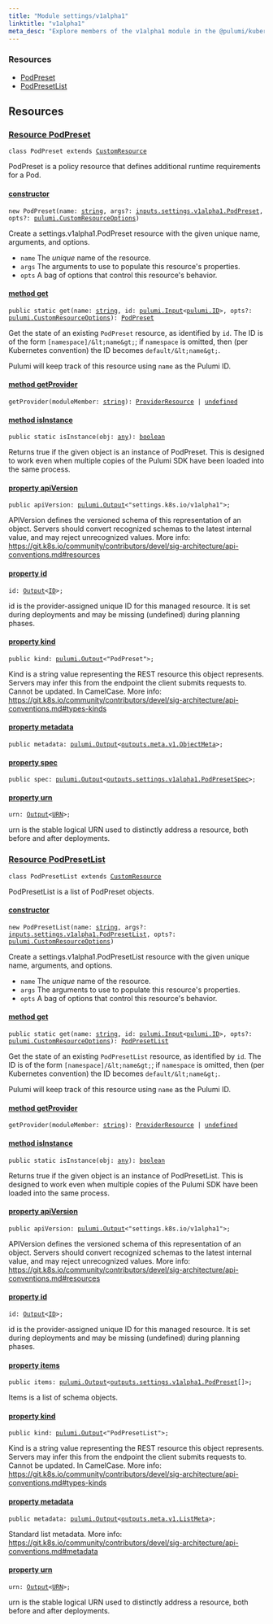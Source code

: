 ```yaml
---
title: "Module settings/v1alpha1"
linktitle: "v1alpha1"
meta_desc: "Explore members of the v1alpha1 module in the @pulumi/kubernetes package."
---
```


<!-- WARNING: this page was generated by a tool. Do not edit it by hand. -->
<!-- To change it, please see https://github.com/pulumi/docs/tree/master/tools/tscdocgen. -->




<h3>Resources</h3>
<ul class="api">
    <li><a href="#PodPreset"><span class="symbol resource"></span>PodPreset</a></li>
    <li><a href="#PodPresetList"><span class="symbol resource"></span>PodPresetList</a></li>
</ul>




<h2 id="resources">Resources</h2>
<h3 class="pdoc-module-header" id="PodPreset" data-link-title="PodPreset">
    <a href="https://github.com/pulumi/pulumi-kubernetes/blob/06b2a28c67d64c44c0581b843fb84de5c6bcced2/sdk/nodejs/settings/v1alpha1/PodPreset.ts#L13">
        Resource <strong>PodPreset</strong>
    </a>
</h3>

<pre class="highlight"><code><span class='kr'>class</span> <span class='nx'>PodPreset</span> <span class='kr'>extends</span> <a href='/docs/reference/pkg/nodejs/pulumi/pulumi/#CustomResource'>CustomResource</a></code></pre>

PodPreset is a policy resource that defines additional runtime requirements for a Pod.

<h4 class="pdoc-member-header" id="PodPreset-constructor">
<a class="pdoc-child-name" href="https://github.com/pulumi/pulumi-kubernetes/blob/06b2a28c67d64c44c0581b843fb84de5c6bcced2/sdk/nodejs/settings/v1alpha1/PodPreset.ts#L64"> <b>constructor</b></a>
</h4>


<pre class="highlight"><code><span class='kd'></span><span class='kd'>new</span> PodPreset(name: <span class='kd'><a href='https://developer.mozilla.org/en-US/docs/Web/JavaScript/Reference/Global_Objects/String'>string</a></span>, args?: <a href='/docs/reference/pkg/nodejs/pulumi/kubernetes/types/input/#PodPreset'>inputs.settings.v1alpha1.PodPreset</a>, opts?: <a href='/docs/reference/pkg/nodejs/pulumi/pulumi/#CustomResourceOptions'>pulumi.CustomResourceOptions</a>)</code></pre>


Create a settings.v1alpha1.PodPreset resource with the given unique name, arguments, and options.

* `name` The _unique_ name of the resource.
* `args` The arguments to use to populate this resource&#39;s properties.
* `opts` A bag of options that control this resource&#39;s behavior.

<h4 class="pdoc-member-header" id="PodPreset-get">
<a class="pdoc-child-name" href="https://github.com/pulumi/pulumi-kubernetes/blob/06b2a28c67d64c44c0581b843fb84de5c6bcced2/sdk/nodejs/settings/v1alpha1/PodPreset.ts#L47">method <b>get</b></a>
</h4>


<pre class="highlight"><code><span class='kd'>public static </span>get(name: <span class='kd'><a href='https://developer.mozilla.org/en-US/docs/Web/JavaScript/Reference/Global_Objects/String'>string</a></span>, id: <a href='/docs/reference/pkg/nodejs/pulumi/pulumi/#Input'>pulumi.Input</a>&lt;<a href='/docs/reference/pkg/nodejs/pulumi/pulumi/#ID'>pulumi.ID</a>&gt;, opts?: <a href='/docs/reference/pkg/nodejs/pulumi/pulumi/#CustomResourceOptions'>pulumi.CustomResourceOptions</a>): <a href='#PodPreset'>PodPreset</a></code></pre>


Get the state of an existing `PodPreset` resource, as identified by `id`.
The ID is of the form `[namespace]/&lt;name&gt;`; if `namespace` is omitted, then (per
Kubernetes convention) the ID becomes `default/&lt;name&gt;`.

Pulumi will keep track of this resource using `name` as the Pulumi ID.

<h4 class="pdoc-member-header" id="PodPreset-getProvider">
<a class="pdoc-child-name" href="https://github.com/pulumi/pulumi-kubernetes/blob/06b2a28c67d64c44c0581b843fb84de5c6bcced2/sdk/nodejs/settings/v1alpha1/PodPreset.ts#L13">method <b>getProvider</b></a>
</h4>


<pre class="highlight"><code><span class='kd'></span>getProvider(moduleMember: <span class='kd'><a href='https://developer.mozilla.org/en-US/docs/Web/JavaScript/Reference/Global_Objects/String'>string</a></span>): <a href='/docs/reference/pkg/nodejs/pulumi/pulumi/#ProviderResource'>ProviderResource</a> | <span class='kd'><a href='https://developer.mozilla.org/en-US/docs/Web/JavaScript/Reference/Global_Objects/undefined'>undefined</a></span></code></pre>

<h4 class="pdoc-member-header" id="PodPreset-isInstance">
<a class="pdoc-child-name" href="https://github.com/pulumi/pulumi-kubernetes/blob/06b2a28c67d64c44c0581b843fb84de5c6bcced2/sdk/nodejs/settings/v1alpha1/PodPreset.ts#L58">method <b>isInstance</b></a>
</h4>


<pre class="highlight"><code><span class='kd'>public static </span>isInstance(obj: <span class='kd'><a href='https://www.typescriptlang.org/docs/handbook/basic-types.html#any'>any</a></span>): <span class='kd'><a href='https://developer.mozilla.org/en-US/docs/Web/JavaScript/Reference/Global_Objects/Boolean'>boolean</a></span></code></pre>


Returns true if the given object is an instance of PodPreset.  This is designed to work even
when multiple copies of the Pulumi SDK have been loaded into the same process.

<h4 class="pdoc-member-header" id="PodPreset-apiVersion">
<a class="pdoc-child-name" href="https://github.com/pulumi/pulumi-kubernetes/blob/06b2a28c67d64c44c0581b843fb84de5c6bcced2/sdk/nodejs/settings/v1alpha1/PodPreset.ts#L20">property <b>apiVersion</b></a>
</h4>

<pre class="highlight"><code><span class='kd'>public </span>apiVersion: <a href='/docs/reference/pkg/nodejs/pulumi/pulumi/#Output'>pulumi.Output</a>&lt;<span class='s2'>"settings.k8s.io/v1alpha1"</span>&gt;;</code></pre>

APIVersion defines the versioned schema of this representation of an object. Servers should
convert recognized schemas to the latest internal value, and may reject unrecognized
values. More info:
https://git.k8s.io/community/contributors/devel/sig-architecture/api-conventions.md#resources

<h4 class="pdoc-member-header" id="PodPreset-id">
<a class="pdoc-child-name" href="https://github.com/pulumi/pulumi-kubernetes/blob/06b2a28c67d64c44c0581b843fb84de5c6bcced2/sdk/nodejs/settings/v1alpha1/PodPreset.ts#L13">property <b>id</b></a>
</h4>

<pre class="highlight"><code><span class='kd'></span>id: <a href='/docs/reference/pkg/nodejs/pulumi/pulumi/#Output'>Output</a>&lt;<a href='/docs/reference/pkg/nodejs/pulumi/pulumi/#ID'>ID</a>&gt;;</code></pre>

id is the provider-assigned unique ID for this managed resource.  It is set during
deployments and may be missing (undefined) during planning phases.

<h4 class="pdoc-member-header" id="PodPreset-kind">
<a class="pdoc-child-name" href="https://github.com/pulumi/pulumi-kubernetes/blob/06b2a28c67d64c44c0581b843fb84de5c6bcced2/sdk/nodejs/settings/v1alpha1/PodPreset.ts#L28">property <b>kind</b></a>
</h4>

<pre class="highlight"><code><span class='kd'>public </span>kind: <a href='/docs/reference/pkg/nodejs/pulumi/pulumi/#Output'>pulumi.Output</a>&lt;<span class='s2'>"PodPreset"</span>&gt;;</code></pre>

Kind is a string value representing the REST resource this object represents. Servers may
infer this from the endpoint the client submits requests to. Cannot be updated. In
CamelCase. More info:
https://git.k8s.io/community/contributors/devel/sig-architecture/api-conventions.md#types-kinds

<h4 class="pdoc-member-header" id="PodPreset-metadata">
<a class="pdoc-child-name" href="https://github.com/pulumi/pulumi-kubernetes/blob/06b2a28c67d64c44c0581b843fb84de5c6bcced2/sdk/nodejs/settings/v1alpha1/PodPreset.ts#L31">property <b>metadata</b></a>
</h4>

<pre class="highlight"><code><span class='kd'>public </span>metadata: <a href='/docs/reference/pkg/nodejs/pulumi/pulumi/#Output'>pulumi.Output</a>&lt;<a href='/docs/reference/pkg/nodejs/pulumi/kubernetes/types/output/#ObjectMeta'>outputs.meta.v1.ObjectMeta</a>&gt;;</code></pre>
<h4 class="pdoc-member-header" id="PodPreset-spec">
<a class="pdoc-child-name" href="https://github.com/pulumi/pulumi-kubernetes/blob/06b2a28c67d64c44c0581b843fb84de5c6bcced2/sdk/nodejs/settings/v1alpha1/PodPreset.ts#L34">property <b>spec</b></a>
</h4>

<pre class="highlight"><code><span class='kd'>public </span>spec: <a href='/docs/reference/pkg/nodejs/pulumi/pulumi/#Output'>pulumi.Output</a>&lt;<a href='/docs/reference/pkg/nodejs/pulumi/kubernetes/types/output/#PodPresetSpec'>outputs.settings.v1alpha1.PodPresetSpec</a>&gt;;</code></pre>
<h4 class="pdoc-member-header" id="PodPreset-urn">
<a class="pdoc-child-name" href="https://github.com/pulumi/pulumi-kubernetes/blob/06b2a28c67d64c44c0581b843fb84de5c6bcced2/sdk/nodejs/settings/v1alpha1/PodPreset.ts#L13">property <b>urn</b></a>
</h4>

<pre class="highlight"><code><span class='kd'></span>urn: <a href='/docs/reference/pkg/nodejs/pulumi/pulumi/#Output'>Output</a>&lt;<a href='/docs/reference/pkg/nodejs/pulumi/pulumi/#URN'>URN</a>&gt;;</code></pre>

urn is the stable logical URN used to distinctly address a resource, both before and after
deployments.

<h3 class="pdoc-module-header" id="PodPresetList" data-link-title="PodPresetList">
    <a href="https://github.com/pulumi/pulumi-kubernetes/blob/06b2a28c67d64c44c0581b843fb84de5c6bcced2/sdk/nodejs/settings/v1alpha1/PodPresetList.ts#L13">
        Resource <strong>PodPresetList</strong>
    </a>
</h3>

<pre class="highlight"><code><span class='kr'>class</span> <span class='nx'>PodPresetList</span> <span class='kr'>extends</span> <a href='/docs/reference/pkg/nodejs/pulumi/pulumi/#CustomResource'>CustomResource</a></code></pre>

PodPresetList is a list of PodPreset objects.

<h4 class="pdoc-member-header" id="PodPresetList-constructor">
<a class="pdoc-child-name" href="https://github.com/pulumi/pulumi-kubernetes/blob/06b2a28c67d64c44c0581b843fb84de5c6bcced2/sdk/nodejs/settings/v1alpha1/PodPresetList.ts#L69"> <b>constructor</b></a>
</h4>


<pre class="highlight"><code><span class='kd'></span><span class='kd'>new</span> PodPresetList(name: <span class='kd'><a href='https://developer.mozilla.org/en-US/docs/Web/JavaScript/Reference/Global_Objects/String'>string</a></span>, args?: <a href='/docs/reference/pkg/nodejs/pulumi/kubernetes/types/input/#PodPresetList'>inputs.settings.v1alpha1.PodPresetList</a>, opts?: <a href='/docs/reference/pkg/nodejs/pulumi/pulumi/#CustomResourceOptions'>pulumi.CustomResourceOptions</a>)</code></pre>


Create a settings.v1alpha1.PodPresetList resource with the given unique name, arguments, and options.

* `name` The _unique_ name of the resource.
* `args` The arguments to use to populate this resource&#39;s properties.
* `opts` A bag of options that control this resource&#39;s behavior.

<h4 class="pdoc-member-header" id="PodPresetList-get">
<a class="pdoc-child-name" href="https://github.com/pulumi/pulumi-kubernetes/blob/06b2a28c67d64c44c0581b843fb84de5c6bcced2/sdk/nodejs/settings/v1alpha1/PodPresetList.ts#L52">method <b>get</b></a>
</h4>


<pre class="highlight"><code><span class='kd'>public static </span>get(name: <span class='kd'><a href='https://developer.mozilla.org/en-US/docs/Web/JavaScript/Reference/Global_Objects/String'>string</a></span>, id: <a href='/docs/reference/pkg/nodejs/pulumi/pulumi/#Input'>pulumi.Input</a>&lt;<a href='/docs/reference/pkg/nodejs/pulumi/pulumi/#ID'>pulumi.ID</a>&gt;, opts?: <a href='/docs/reference/pkg/nodejs/pulumi/pulumi/#CustomResourceOptions'>pulumi.CustomResourceOptions</a>): <a href='#PodPresetList'>PodPresetList</a></code></pre>


Get the state of an existing `PodPresetList` resource, as identified by `id`.
The ID is of the form `[namespace]/&lt;name&gt;`; if `namespace` is omitted, then (per
Kubernetes convention) the ID becomes `default/&lt;name&gt;`.

Pulumi will keep track of this resource using `name` as the Pulumi ID.

<h4 class="pdoc-member-header" id="PodPresetList-getProvider">
<a class="pdoc-child-name" href="https://github.com/pulumi/pulumi-kubernetes/blob/06b2a28c67d64c44c0581b843fb84de5c6bcced2/sdk/nodejs/settings/v1alpha1/PodPresetList.ts#L13">method <b>getProvider</b></a>
</h4>


<pre class="highlight"><code><span class='kd'></span>getProvider(moduleMember: <span class='kd'><a href='https://developer.mozilla.org/en-US/docs/Web/JavaScript/Reference/Global_Objects/String'>string</a></span>): <a href='/docs/reference/pkg/nodejs/pulumi/pulumi/#ProviderResource'>ProviderResource</a> | <span class='kd'><a href='https://developer.mozilla.org/en-US/docs/Web/JavaScript/Reference/Global_Objects/undefined'>undefined</a></span></code></pre>

<h4 class="pdoc-member-header" id="PodPresetList-isInstance">
<a class="pdoc-child-name" href="https://github.com/pulumi/pulumi-kubernetes/blob/06b2a28c67d64c44c0581b843fb84de5c6bcced2/sdk/nodejs/settings/v1alpha1/PodPresetList.ts#L63">method <b>isInstance</b></a>
</h4>


<pre class="highlight"><code><span class='kd'>public static </span>isInstance(obj: <span class='kd'><a href='https://www.typescriptlang.org/docs/handbook/basic-types.html#any'>any</a></span>): <span class='kd'><a href='https://developer.mozilla.org/en-US/docs/Web/JavaScript/Reference/Global_Objects/Boolean'>boolean</a></span></code></pre>


Returns true if the given object is an instance of PodPresetList.  This is designed to work even
when multiple copies of the Pulumi SDK have been loaded into the same process.

<h4 class="pdoc-member-header" id="PodPresetList-apiVersion">
<a class="pdoc-child-name" href="https://github.com/pulumi/pulumi-kubernetes/blob/06b2a28c67d64c44c0581b843fb84de5c6bcced2/sdk/nodejs/settings/v1alpha1/PodPresetList.ts#L20">property <b>apiVersion</b></a>
</h4>

<pre class="highlight"><code><span class='kd'>public </span>apiVersion: <a href='/docs/reference/pkg/nodejs/pulumi/pulumi/#Output'>pulumi.Output</a>&lt;<span class='s2'>"settings.k8s.io/v1alpha1"</span>&gt;;</code></pre>

APIVersion defines the versioned schema of this representation of an object. Servers should
convert recognized schemas to the latest internal value, and may reject unrecognized
values. More info:
https://git.k8s.io/community/contributors/devel/sig-architecture/api-conventions.md#resources

<h4 class="pdoc-member-header" id="PodPresetList-id">
<a class="pdoc-child-name" href="https://github.com/pulumi/pulumi-kubernetes/blob/06b2a28c67d64c44c0581b843fb84de5c6bcced2/sdk/nodejs/settings/v1alpha1/PodPresetList.ts#L13">property <b>id</b></a>
</h4>

<pre class="highlight"><code><span class='kd'></span>id: <a href='/docs/reference/pkg/nodejs/pulumi/pulumi/#Output'>Output</a>&lt;<a href='/docs/reference/pkg/nodejs/pulumi/pulumi/#ID'>ID</a>&gt;;</code></pre>

id is the provider-assigned unique ID for this managed resource.  It is set during
deployments and may be missing (undefined) during planning phases.

<h4 class="pdoc-member-header" id="PodPresetList-items">
<a class="pdoc-child-name" href="https://github.com/pulumi/pulumi-kubernetes/blob/06b2a28c67d64c44c0581b843fb84de5c6bcced2/sdk/nodejs/settings/v1alpha1/PodPresetList.ts#L25">property <b>items</b></a>
</h4>

<pre class="highlight"><code><span class='kd'>public </span>items: <a href='/docs/reference/pkg/nodejs/pulumi/pulumi/#Output'>pulumi.Output</a>&lt;<a href='/docs/reference/pkg/nodejs/pulumi/kubernetes/types/output/#PodPreset'>outputs.settings.v1alpha1.PodPreset</a>[]&gt;;</code></pre>

Items is a list of schema objects.

<h4 class="pdoc-member-header" id="PodPresetList-kind">
<a class="pdoc-child-name" href="https://github.com/pulumi/pulumi-kubernetes/blob/06b2a28c67d64c44c0581b843fb84de5c6bcced2/sdk/nodejs/settings/v1alpha1/PodPresetList.ts#L33">property <b>kind</b></a>
</h4>

<pre class="highlight"><code><span class='kd'>public </span>kind: <a href='/docs/reference/pkg/nodejs/pulumi/pulumi/#Output'>pulumi.Output</a>&lt;<span class='s2'>"PodPresetList"</span>&gt;;</code></pre>

Kind is a string value representing the REST resource this object represents. Servers may
infer this from the endpoint the client submits requests to. Cannot be updated. In
CamelCase. More info:
https://git.k8s.io/community/contributors/devel/sig-architecture/api-conventions.md#types-kinds

<h4 class="pdoc-member-header" id="PodPresetList-metadata">
<a class="pdoc-child-name" href="https://github.com/pulumi/pulumi-kubernetes/blob/06b2a28c67d64c44c0581b843fb84de5c6bcced2/sdk/nodejs/settings/v1alpha1/PodPresetList.ts#L39">property <b>metadata</b></a>
</h4>

<pre class="highlight"><code><span class='kd'>public </span>metadata: <a href='/docs/reference/pkg/nodejs/pulumi/pulumi/#Output'>pulumi.Output</a>&lt;<a href='/docs/reference/pkg/nodejs/pulumi/kubernetes/types/output/#ListMeta'>outputs.meta.v1.ListMeta</a>&gt;;</code></pre>

Standard list metadata. More info:
https://git.k8s.io/community/contributors/devel/sig-architecture/api-conventions.md#metadata

<h4 class="pdoc-member-header" id="PodPresetList-urn">
<a class="pdoc-child-name" href="https://github.com/pulumi/pulumi-kubernetes/blob/06b2a28c67d64c44c0581b843fb84de5c6bcced2/sdk/nodejs/settings/v1alpha1/PodPresetList.ts#L13">property <b>urn</b></a>
</h4>

<pre class="highlight"><code><span class='kd'></span>urn: <a href='/docs/reference/pkg/nodejs/pulumi/pulumi/#Output'>Output</a>&lt;<a href='/docs/reference/pkg/nodejs/pulumi/pulumi/#URN'>URN</a>&gt;;</code></pre>

urn is the stable logical URN used to distinctly address a resource, both before and after
deployments.



